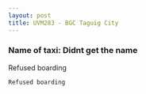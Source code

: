 ```yaml
---
layout: post
title: UVM283 - BGC Taguig City
---
```


### Name of taxi: Didnt get the name

Refused boarding

```Refused boarding```
